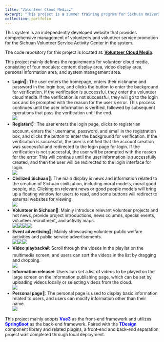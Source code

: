 ```yaml
---
title: "Volunteer Cloud Media☁️"
excerpt: "This project is a summer training program for Sichuan University in 2023, aimed at providing users with accurate analysis and recommendations of higher education institutions.<br/><img src='/images/VCM/Civilized Sichuan.png'>"
collection: portfolio
---
```


This system is an independently developed website that provides comprehensive management of volunteers and volunteer service promotion for the Sichuan Volunteer Service Activity Center in the system.<br/>

The code repository for this project is located at: <a href="https://github.com/wubeizi/volunteer_hub" target="_blank"><b>Volunteer Cloud Media</b></a>.<br/>

This project mainly defines the requirements for volunteer cloud media, consisting of four modules: content display area, video display area, personal information area, and system management area.
- <b>Login</b>🔑: The user enters the homepage, enters their nickname and password in the login box, and clicks the button to enter the background for verification. If the verification is successful, they enter the volunteer cloud media. If the verification is not successful, they will go to the login box and be prompted with the reason for the user's error. This process continues until the user information is verified, followed by subsequent operations that pass the verification until the end.<br/><img src='/images/VCM/login.png'>
- <b>Register</b>📫️: The user enters the login page, clicks to register an account, enters their username, password, and email in the registration box, and clicks the button to enter the background for verification. If the verification is successful, the user is notified that the account creation was successful and redirected to the login page for login. If the verification is not successful, the user will be prompted with the reason for the error. This will continue until the user information is successfully created, and then the user will be redirected to the login interface for login.<br/><img src='/images/VCM/register.png'>
- <b>Civilized Sichuan</b>🍃: The main display is news and information related to the creation of Sichuan civilization, including moral models, moral good people, etc. Clicking on relevant news or good people models will bring up a floating window for users to read, and some buttons will redirect to external websites for viewing.<br/><img src='/images/VCM/Civilized Sichuan.png'>
- <b>Volunteer in Sichuan</b>📘: Mainly introduce relevant volunteer projects and hot news, provide project introductions, news columns, special events, volunteer recruitment, and activity maps.<br/><img src='/images/VCM/Volunteer Sichuan(1).png'><img src='/images/VCM/Volunteer Sichuan(2).png'><img src='/images/VCM/Volunteer Sichuan(3).png'><img src='/images/VCM/Volunteer Sichuan(4).png'>
- <b>Event advertising</b>📜: Mainly showcasing volunteer public welfare activities and public service advertisements.<br/><img src='/images/VCM/Event advertising(1).png'><img src='/images/VCM/Event advertising(2).png'><img src='/images/VCM/Event advertising(3).png'>
- <b>Video playback</b>📽️: Scroll through the videos in the playlist on the multimedia screen, and users can sort the videos in the list by dragging and dropping.<br/><img src='/images/VCM/Video playback.png'>
- <b>Information release</b>ℹ️: Users can set a list of videos to be played on the large screen on the information publishing page, which can be set by uploading videos locally or selecting videos from the cloud.<br/><img src='/images/VCM/Information release.png'>
- <b>Personal page</b>🧑: The personal page is used to display basic information related to users, and users can modify information other than their name.<br/><img src='/images/VCM/personal.png'>

This project mainly adopts <font color=blue><b>Vue3</b></font> as the front-end framework and utilizes <font color=blue><b>SpringBoot</b></font> as the back-end framework. Paired with the <font color=blue><b>TDesign</b></font> component library and related plugins, a front-end and back-end separation project was completed through local deployment.